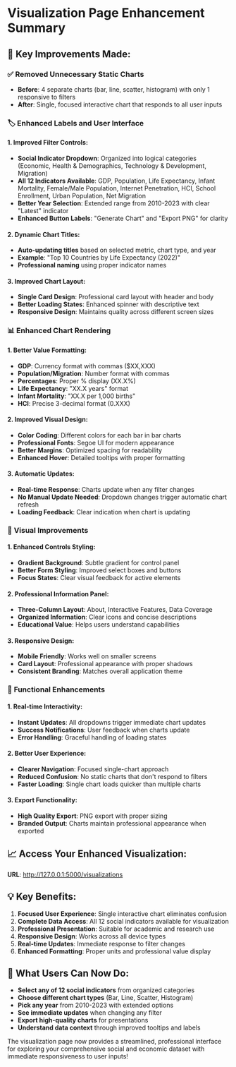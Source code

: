 # Visualization Page Enhancement Summary

## 🎯 **Key Improvements Made:**

### ✅ **Removed Unnecessary Static Charts**

- **Before**: 4 separate charts (bar, line, scatter, histogram) with only 1 responsive to filters
- **After**: Single, focused interactive chart that responds to all user inputs

### 🏷️ **Enhanced Labels and User Interface**

#### **1. Improved Filter Controls:**

- **Social Indicator Dropdown**: Organized into logical categories (Economic, Health & Demographics, Technology & Development, Migration)
- **All 12 Indicators Available**: GDP, Population, Life Expectancy, Infant Mortality, Female/Male Population, Internet Penetration, HCI, School Enrollment, Urban Population, Net Migration
- **Better Year Selection**: Extended range from 2010-2023 with clear "Latest" indicator
- **Enhanced Button Labels**: "Generate Chart" and "Export PNG" for clarity

#### **2. Dynamic Chart Titles:**

- **Auto-updating titles** based on selected metric, chart type, and year
- **Example**: "Top 10 Countries by Life Expectancy (2022)"
- **Professional naming** using proper indicator names

#### **3. Improved Chart Layout:**

- **Single Card Design**: Professional card layout with header and body
- **Better Loading States**: Enhanced spinner with descriptive text
- **Responsive Design**: Maintains quality across different screen sizes

### 📊 **Enhanced Chart Rendering**

#### **1. Better Value Formatting:**

- **GDP**: Currency format with commas ($XX,XXX)
- **Population/Migration**: Number format with commas
- **Percentages**: Proper % display (XX.X%)
- **Life Expectancy**: "XX.X years" format
- **Infant Mortality**: "XX.X per 1,000 births"
- **HCI**: Precise 3-decimal format (0.XXX)

#### **2. Improved Visual Design:**

- **Color Coding**: Different colors for each bar in bar charts
- **Professional Fonts**: Segoe UI for modern appearance
- **Better Margins**: Optimized spacing for readability
- **Enhanced Hover**: Detailed tooltips with proper formatting

#### **3. Automatic Updates:**

- **Real-time Response**: Charts update when any filter changes
- **No Manual Update Needed**: Dropdown changes trigger automatic chart refresh
- **Loading Feedback**: Clear indication when chart is updating

### 🎨 **Visual Improvements**

#### **1. Enhanced Controls Styling:**

- **Gradient Background**: Subtle gradient for control panel
- **Better Form Styling**: Improved select boxes and buttons
- **Focus States**: Clear visual feedback for active elements

#### **2. Professional Information Panel:**

- **Three-Column Layout**: About, Interactive Features, Data Coverage
- **Organized Information**: Clear icons and concise descriptions
- **Educational Value**: Helps users understand capabilities

#### **3. Responsive Design:**

- **Mobile Friendly**: Works well on smaller screens
- **Card Layout**: Professional appearance with proper shadows
- **Consistent Branding**: Matches overall application theme

### 🚀 **Functional Enhancements**

#### **1. Real-time Interactivity:**

- **Instant Updates**: All dropdowns trigger immediate chart updates
- **Success Notifications**: User feedback when charts update
- **Error Handling**: Graceful handling of loading states

#### **2. Better User Experience:**

- **Clearer Navigation**: Focused single-chart approach
- **Reduced Confusion**: No static charts that don't respond to filters
- **Faster Loading**: Single chart loads quicker than multiple charts

#### **3. Export Functionality:**

- **High Quality Export**: PNG export with proper sizing
- **Branded Output**: Charts maintain professional appearance when exported

## 📈 **Access Your Enhanced Visualization:**

**URL**: http://127.0.0.1:5000/visualizations

## 💡 **Key Benefits:**

1. **Focused User Experience**: Single interactive chart eliminates confusion
2. **Complete Data Access**: All 12 social indicators available for visualization
3. **Professional Presentation**: Suitable for academic and research use
4. **Responsive Design**: Works across all device types
5. **Real-time Updates**: Immediate response to filter changes
6. **Enhanced Formatting**: Proper units and professional value display

## 🎯 **What Users Can Now Do:**

- **Select any of 12 social indicators** from organized categories
- **Choose different chart types** (Bar, Line, Scatter, Histogram)
- **Pick any year** from 2010-2023 with extended options
- **See immediate updates** when changing any filter
- **Export high-quality charts** for presentations
- **Understand data context** through improved tooltips and labels

The visualization page now provides a streamlined, professional interface for exploring your comprehensive social and economic dataset with immediate responsiveness to user inputs!

